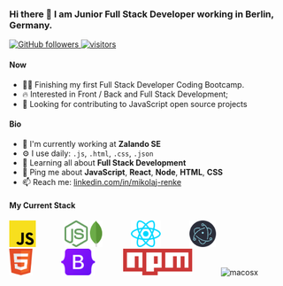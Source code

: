 ### Hi there 👋 I am Junior Full Stack Developer working in Berlin, Germany.

<p align="left">
  <a href="https://github.com/MrDev97?tab=followers">
    <img alt="GitHub followers" src="https://img.shields.io/github/followers/MrDev97?color=green&logo=github">
  </a>
  <a href="https://github.com/MrDev97/">
    <img src="https://komarev.com/ghpvc/?username=MrDev97" alt="visitors" />
  </a>
</p>

#### Now

- :man_student: Finishing my first Full Stack Developer Coding Bootcamp.
- :fire: Interested in Front / Back and Full Stack Development;
- :calendar: Looking for contributing to JavaScript open source projects 

#### Bio

- 🏢 I'm currently working at **Zalando SE**
- ⚙️ I use daily: `.js`, `.html`, `.css`, `.json`
- 🌱 Learning all about **Full Stack Development**
- 💬 Ping me about **JavaScript**, **React**, **Node**, **HTML**, **CSS**
- 📫 Reach me: [linkedin.com/in/mikolaj-renke](https://linkedin.com/in/mikolaj-renke/)

#### My Current Stack

<p float="left">
  <img height="48" style="padding-right: 48px" src="img/javascript-programming-language-icon.svg" alt="javascript"> <img height="48" src="img/node-js-icon.svg" alt="nodejs"> 
  <img height="48" style="padding-right: 48px" src="img/mongodb-icon.svg" alt="mongodb"> 
  <img height="48" style="padding-right: 48px" src="img/react-js-icon.svg" alt="reactjs"> 
  <img height="48" style="padding-right: 48px" src="img/electron-icon.svg" alt="electron"> 
  <img height="48" style="padding-right: 48px" src="img/html-icon.svg" alt="html5"> 
  <img height="48" style="padding-right: 48px" src="img/bootstrap-5-logo-icon.svg" alt="bootstrap5"> 
  <img height="48" style="padding-right: 48px" src="img/npm-icon.svg" alt="npm"> 
  <img height="48" style="padding-right: 48px" src="img/mac-os-x-icon.svg" alt="macosx">
</p>
